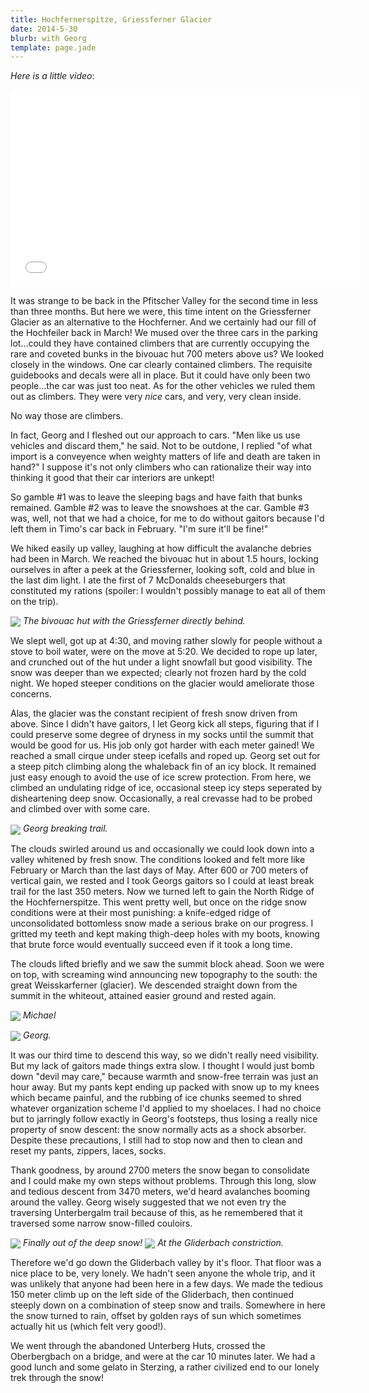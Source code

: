 ```yaml
---
title: Hochfernerspitze, Griessferner Glacier
date: 2014-5-30
blurb: with Georg
template: page.jade
---
```


_Here is a little video_:

<iframe width="560" height="315" src="//www.youtube.com/embed/oriXcf15IYg"
frameborder="0" allowfullscreen></iframe>

It was strange to be back in the Pfitscher Valley for the second time in less
than three months. But here we were, this time intent on the Griessferner
Glacier as an alternative to the Hochferner. And we certainly had our fill of
the Hochfeiler back in March! We mused over the three cars in the parking
lot...could they have contained climbers that are currently occupying the rare
and coveted bunks in the bivouac hut 700 meters above us? We looked closely in
the windows. One car clearly contained climbers. The requisite guidebooks and
decals were all in place. But it could have only been two people...the car was
just too neat. As for the other vehicles we ruled them out as climbers. They
were very *nice* cars, and very, very clean inside.

No way those are climbers.

In fact, Georg and I fleshed out our approach to cars. "Men like us use vehicles
and discard them," he said. Not to be outdone, I replied "of what import is a
conveyence when weighty matters of life and death are taken in hand?" I suppose
it's not only climbers who can rationalize their way into thinking it good that
their car interiors are unkept!

So gamble #1 was to leave the sleeping bags and have faith that bunks
remained. Gamble #2 was to leave the snowshoes at the car. Gamble #3 was, well,
not that we had a choice, for me to do without gaitors because I'd left them in
Timo's car back in February. "I'm sure it'll be fine!"

We hiked easily up valley, laughing at how difficult the avalanche debries had
been in March. We reached the bivouac hut in about 1.5 hours, locking ourselves
in after a peek at the Griessferner, looking soft, cold and blue in the last dim
light. I ate the first of 7 McDonalds cheeseburgers that constituted my rations
(spoiler: I wouldn't possibly manage to eat all of them on the trip).

<a href="http://www.flickr.com/photos/ripsawridge/14136448637/"><img
align=center src="http://farm3.static.flickr.com/2934/14136448637_374c370df5_b.jpg"></a>
<i>The bivouac hut with the Griessferner directly behind.</i>

We slept well, got up at 4:30, and moving rather slowly for people without a
stove to boil water, were on the move at 5:20. We decided to rope up later, and
crunched out of the hut under a light snowfall but good visibility. The snow was
deeper than we expected; clearly not frozen hard by the cold night. We hoped
steeper conditions on the glacier would ameliorate those concerns.

Alas, the glacier was the constant recipient of fresh snow driven from
above. Since I didn't have gaitors, I let Georg kick all steps, figuring that if
I could preserve some degree of dryness in my socks until the summit that would
be good for us. His job only got harder with each meter gained! We reached a
small cirque under steep icefalls and roped up. Georg set out for a steep pitch
climbing along the whaleback fin of an icy block. It remained just easy enough
to avoid the use of ice screw protection. From here, we climbed an undulating
ridge of ice, occasional steep icy steps seperated by disheartening deep
snow. Occasionally, a real crevasse had to be probed and climbed over with some
care.

<a href="http://www.flickr.com/photos/ripsawridge/14299845796/"><img
align=center src="http://farm6.static.flickr.com/5521/14299845796_c25284ba0a_b.jpg"></a>
<i>Georg breaking trail.</i>

The clouds swirled around us and occasionally we could look down into a valley
whitened by fresh snow. The conditions looked and felt more like February or
March than the last days of May. After 600 or 700 meters of vertical gain, we
rested and I took Georgs gaitors so I could at least break trail for the last
350 meters. Now we turned left to gain the North Ridge of the
Hochfernerspitze. This went pretty well, but once on the ridge snow conditions
were at their most punishing: a knife-edged ridge of unconsolidated bottomless
snow made a serious brake on our progress. I gritted my teeth and kept making
thigh-deep holes with my boots, knowing that brute force would eventually
succeed even if it took a long time.

The clouds lifted briefly and we saw the summit block ahead. Soon we were on
top, with screaming wind announcing new topography to the south: the great
Weisskarferner (glacier). We descended straight down from the summit in the
whiteout, attained easier ground and rested again.

<a href="http://www.flickr.com/photos/ripsawridge/14136333999/"><img
align=center src="http://farm6.static.flickr.com/5119/14136333999_f581d955c4_b.jpg"></a>
<i>Michael</i>

<a href="http://www.flickr.com/photos/ripsawridge/14136378780/"><img
align=center src="http://farm6.static.flickr.com/5532/14136378780_b9d9489000_b.jpg"></a>
<i>Georg.</i>

It was our third time to descend this way, so we didn't really need
visibility. But my lack of gaitors made things extra slow. I thought I would
just bomb down "devil may care," because warmth and snow-free terrain was just
an hour away. But my pants kept ending up packed with snow up to my knees which
became painful, and the rubbing of ice chunks seemed to shred whatever
organization scheme I'd applied to my shoelaces. I had no choice but to
jarringly follow exactly in Georg's footsteps, thus losing a really nice
property of snow descent: the snow normally acts as a shock absorber. Despite
these precautions, I still had to stop now and then to clean and reset my pants,
zippers, laces, socks.

Thank goodness, by around 2700 meters the snow began to consolidate and I could
make my own steps without problems. Through this long, slow and tedious descent
from 3470 meters, we'd heard avalanches booming around the valley. Georg wisely
suggested that we not even try the traversing Unterbergalm trail because of
this, as he remembered that it traversed some narrow snow-filled couloirs.

<a href="http://www.flickr.com/photos/ripsawridge/14136458427/"><img
align=center src="http://farm6.static.flickr.com/5563/14136458427_7c74a45da0_b.jpg"></a>
<i>Finally out of the deep snow!</i>
<a href="http://www.flickr.com/photos/ripsawridge/14343193133/"><img
align=center src="http://farm6.static.flickr.com/5543/14343193133_b21298e4ed_b.jpg"></a>
<i>At the Gliderbach constriction.</i>

Therefore we'd go down the Gliderbach valley by it's floor. That floor was a
nice place to be, very lonely. We hadn't seen anyone the whole trip, and it was
unlikely that anyone had been here in a few days. We made the tedious 150 meter
climb up on the left side of the Gliderbach, then continued steeply down on a
combination of steep snow and trails. Somewhere in here the snow turned to rain,
offset by golden rays of sun which sometimes actually hit us (which felt very
good!).

We went through the abandoned Unterberg Huts, crossed the Oberbergbach on a
bridge, and were at the car 10 minutes later. We had a good lunch and some
gelato in Sterzing, a rather civilized end to our lonely trek through the snow!



